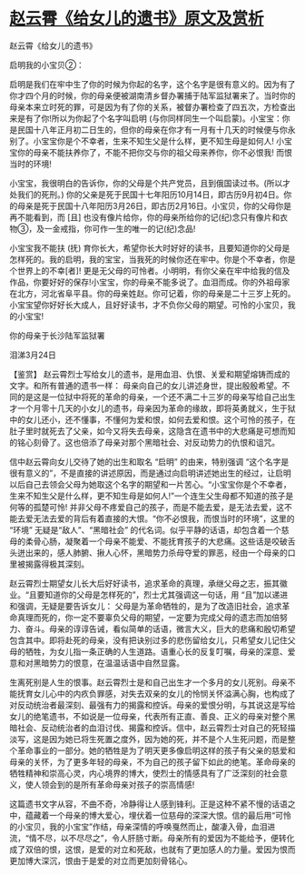# [赵云霄《给女儿的遗书》原文及赏析](https://www.vrrw.net/wx/10270.html)

赵云霄《给女儿的遗书》

启明我的小宝贝②：

启明是我们在牢中生了你的时候为你起的名字，这个名字是很有意义的。因为有了你才四个月的时候，你的母亲便被湖南清乡督办署捕于陆军监狱署来了。当时你的母亲本来立时死的罪，可是因为有了你的关系，被督办署检查了四五次，方检查出来是有了你!所以为你起了个名字叫启明 (与你同样同生一个叫启蒙)。小宝宝：你是民国十八年正月初二日生的，但你的母亲在你才有一月有十几天的时候便与你永别了。小宝宝你是个不幸者，生来不知生父是什么样，更不知生母是如何人! 小宝宝你的母亲不能扶养你了，不能不把你交与你的祖父母来养你，你不必恨我! 而恨当时的环境!

小宝宝，我很明白的告诉你，你的父母是个共产党员，且到俄国读过书。(所以才处我们的死刑。) 你的父亲是死于民国十七年阳历10月14日，即古历9月初4日。你的母亲是死于民国十八年阳历3月26日，即古历2月16日。小宝贝，你的父母你是再不能看到，而 [且] 也没有像片给你，你的母亲所给你的记(纪)念只有像片和衣物③，及一金戒指，你可作一生的唯一的记(纪)念品!

小宝宝我不能扶 (抚) 育你长大，希望你长大时好好的读书，且要知道你的父母是怎样死的。我的启明，我的宝宝，当我死的时候你还在牢中。你是个不幸者，你是个世界上的不幸[者]! 更是无父母的可怜者。小明明，有你父亲在牢中给我的信及作品，你要好好的保存!小宝宝，你的母亲不能多说了。血泪而成。你的外祖母家在北方，河北省阜平县。你的母亲姓赵。你可记着，你的母亲是二十三岁上死的。小宝宝望你好好长大成人，且好好读书，才不负你父母的期望。可怜的小宝贝，我的小宝宝!

你的母亲于长沙陆军监狱署

泪涕3月24日



【鉴赏】 赵云霄烈士写给女儿的遗书，是用血泪、仇恨、关爱和期望熔铸而成的文字。和所有普通的遗书一样： 母亲向自己的女儿讲述身世，提出殷殷希望。不同的是这是一位狱中将死的革命的母亲，一个还不满二十三岁的母亲写给自己出生才一个月零十几天的小女儿的遗书，母亲因为革命的缘故，即将英勇就义，生于狱中的女儿还小，还不懂事，不懂何为爱和恨，如何去爱和恨。这个可怜的孩子，在肚子里时就死去了父亲，如今又将失去母亲，这隐含在遗书中的大悲痛是可想而知的铭心刻骨了。这也倍添了母亲对那个黑暗社会、对反动势力的仇恨和诅咒。

信中赵云霄向女儿交待了她的出生和取名 “启明” 的由来，特别强调 “这个名字是很有意义的”，不是直接的讲述原因，而是通过向启明讲述她出生的经过，让启明以后自己去领会父母为她取这个名字的期望和一片苦心。“小宝宝你是个不幸者，生来不知生父是什么样，更不知生母是如何人!”一个连生父生母都不知道的孩子是何等的孤楚可怜! 并非父母不疼爱自己的孩子，而是不能去爱，是无法去爱，这不能去爱无法去爱的背后有着直接的大恨。“你不必恨我，而恨当时的环境”，这里的 “环境” 无疑是“敌人”、“黑暗社会” 的代名词。似乎平静的话语，却包含着一个慈母的柔骨心肠，凝聚着一个母亲不能爱、不能抚育孩子的大悲痛。这些话是咬破舌头迸出来的，感人肺腑、揪人心怀，黑暗势力杀母夺爱的罪恶，经由一个母亲的口里被揭露得极其深刻。

赵云霄烈士期望女儿长大后好好读书，追求革命的真理，承继父母之志，振其徽业。“且要知道你的父母是怎样死的”，烈士尤其强调这一句话，用 “且”加以递进和强调，无疑是要告诉女儿： 父母是为革命牺牲的，是为了改造旧社会，追求革命真理而死的，你一定不要辜负父母的期望，一定要为完成父母的遗志而加倍努力、奋斗。母亲的谆谆告诫，看似简单的话语，微言大义，巨大的悲痛和殷切希望包含其中。即将赴死的母亲，没有把诀别过多的悲伤留给女儿，只希望女儿记住父母的牺牲，为女儿指一条正确的人生道路。语重心长的反复叮嘱，母亲的深意、爱意和对黑暗势力的恨意，在温温话语中自然显露。

生离死别是人生的恨事。赵云霄烈士是和自己出生才一个多月的女儿死别。母亲不能抚育女儿心中的内疚负罪感，对失去双亲的女儿的怜悯关怀溢满心胸，也构成了对反动统治者最深刻、最强有力的揭露和控诉。母亲的爱恨分明，与其说这是写给女儿的绝笔遗书，不如说是一位母亲，代表所有正直、善良、正义的母亲对整个黑暗社会、反动统治者的血泪讨伐、揭露和控诉。信中，赵云霄烈士对自己的死轻描淡写，这是因为她已将生死置之度外，因为她的死，并不是个人生死问题，而是整个革命事业的一部分。她的牺牲是为了明天更多像启明这样的孩子有父亲的慈爱和母亲的关怀，为了更多年轻的母亲，不为自己的孩子留下如此的绝笔。革命母亲的牺牲精神和崇高心灵，内心境界的博大，使烈士的情感具有了广泛深刻的社会意义，使人领会到的是所有革命母亲对孩子的崇高情感!

这篇遗书文字从容，不曲不奇，冷静得让人感到锋利。正是这种不紧不慢的话语之中，蕴藏着一个母亲的博大爱心，埋伏着一位慈母的深深大恨。信的最后用“可怜的小宝贝，我的小宝宝”作结，母亲深情的呼唤戛然而止，酸凄入骨，血泪进流，“情不尽，以不尽尽之”，令人肝肠寸断。母亲所有的爱因为不能给予，便转化成了双倍的恨，这恨，是爱的对立和死敌，也就有了更加感人的力量。爱因为恨而更加博大深沉，恨由于是爱的对立而更加刻骨铭心。

